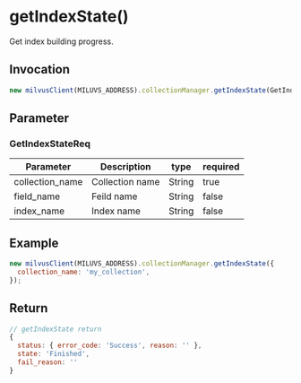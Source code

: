 # getIndexState()
Get index building progress.

## Invocation 
```javascript
new milvusClient(MILUVS_ADDRESS).collectionManager.getIndexState(GetIndexStateReq);
```

## Parameter
### GetIndexStateReq
| Parameter       | Description     | type   | required |
| --------------- | --------------- | ------ | -------- |
| collection_name | Collection name | String | true     |
| field_name      | Feild name      | String | false    |
| index_name      | Index name      | String | false    |

## Example
```javascript
new milvusClient(MILUVS_ADDRESS).collectionManager.getIndexState({
  collection_name: 'my_collection',
});
```

## Return
```javascript
// getIndexState return
{
  status: { error_code: 'Success', reason: '' },
  state: 'Finished',
  fail_reason: ''
}
```
